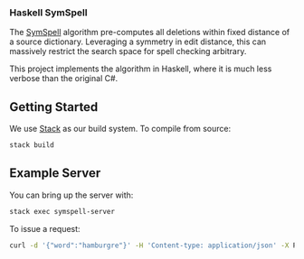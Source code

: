 ### Haskell SymSpell

The [SymSpell](https://github.com/wolfgarbe/SymSpell) algorithm pre-computes all
deletions within fixed distance of a source dictionary. Leveraging a symmetry in
edit distance, this can massively restrict the search space for spell checking
arbitrary.

This project implements the algorithm in Haskell, where it is much less verbose
than the original C#.

## Getting Started
We use [Stack](https://docs.haskellstack.org/en/stable/README/) as our build system.
To compile from source:
```sh
stack build
```

## Example Server
You can bring up the server with:
```sh
stack exec symspell-server
```

To issue a request:
```sh
curl -d '{"word":"hamburgre"}' -H 'Content-type: application/json' -X POST localhost:8080/top
```

